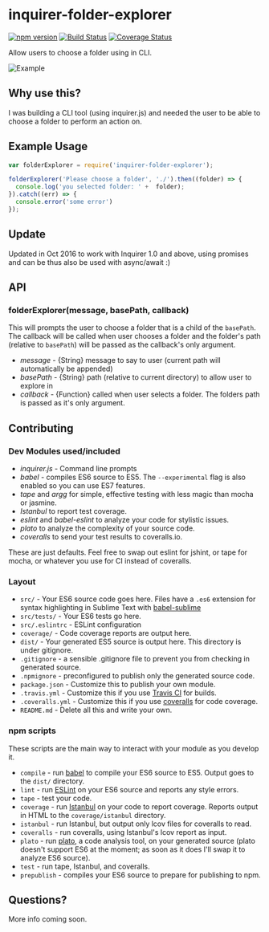 # inquirer-folder-explorer
[![npm version](https://badge.fury.io/js/inquirer-folder-explorer.svg)](http://badge.fury.io/js/inquirer-folder-explorer)
[![Build Status](https://travis-ci.org/nicksrandall/nquirer-folder-explorer.svg?branch=master)](https://travis-ci.org/nicksrandall/nquirer-folder-explorer)
[![Coverage Status](https://coveralls.io/repos/nicksrandall/nquirer-folder-explorer/badge.svg?branch=master&service=github)](https://coveralls.io/github/nicksrandall/nquirer-folder-explorer?branch=master)

Allow users to choose a folder using in CLI.

![Example](https://raw.githubusercontent.com/nicksrandall/nquirer-folder-explorer/master/demo/example.gif)

## Why use this?
I was building a CLI tool (using inquirer.js) and needed the user to be able to choose a folder to perform an action on.

## Example Usage
```js
var folderExplorer = require('inquirer-folder-explorer');

folderExplorer('Please choose a folder', './').then((folder) => {
  console.log('you selected folder: ' +  folder);
}).catch((err) => {
  console.error('some error')
});
```

## Update

Updated in Oct 2016 to work with Inquirer 1.0 and above, using promises and can be thus also be used with async/await :)

## API
### folderExplorer(message, basePath, callback)
This will prompts the user to choose a folder that is a child of the `basePath`. The callback will be called when user chooses a folder and the folder's path (relative to `basePath`) will be passed as the callback's only argument.

- *message* - {String} message to say to user (current path will automatically be appended)
- *basePath* - {String} path (relative to current directory) to allow user to explore in
- *callback* - {Function} called when user selects a folder. The folders path is passed as it's only argument.

## Contributing

### Dev Modules used/included
- *inquirer.js* - Command line prompts
- *babel* - compiles ES6 source to ES5. The `--experimental` flag is also enabled so you can use ES7 features.
- *tape* and *argg* for simple, effective testing with less magic than mocha or jasmine.
- *Istanbul* to report test coverage.
- *eslint* and *babel-eslint* to analyze your code for stylistic issues.
- *plato* to analyze the complexity of your source code.
- *coveralls* to send your test results to coveralls.io.

These are just defaults. Feel free to swap out eslint for jshint, or tape for mocha, or whatever you use for CI instead of coveralls.

### Layout

- `src/` - Your ES6 source code goes here. Files have a `.es6` extension for syntax highlighting in Sublime Text with [babel-sublime](https://github.com/babel/babel-sublime)
- `src/tests/` - Your ES6 tests go here.
- `src/.eslintrc` - ESLint configuration
- `coverage/` - Code coverage reports are output here.
- `dist/` - Your generated ES5 source is output here. This directory is under gitignore.
- `.gitignore` - a sensible .gitignore file to prevent you from checking in generated source.
- `.npmignore` - preconfigured to publish only the generated source code.
- `package.json` - Customize this to publish your own module.
- `.travis.yml` - Customize this if you use [Travis CI](https://travis-ci.org/) for builds.
- `.coveralls.yml` - Customize this if you use [coveralls](https://coveralls.io/) for code coverage.
- `README.md` - Delete all this and write your own.

### npm scripts

These scripts are the main way to interact with your module as you develop it.

- `compile` - run [babel](https://babeljs.io/) to compile your ES6 source to ES5. Output goes to the `dist/` directory.
- `lint` - run [ESLint](http://eslint.org/) on your ES6 source and reports any style errors.
- `tape` - test your code.
- `coverage` - run [Istanbul](https://gotwarlost.github.io/istanbul/) on your code to report coverage. Reports output in HTML to the `coverage/istanbul` directory.
- `istanbul` - run Istanbul, but output only lcov files for coveralls to read.
- `coveralls` - run coveralls, using Istanbul's lcov report as input.
- `plato` - run [plato](https://github.com/es-analysis/plato), a code analysis tool, on your generated source (plato doesn't support ES6 at the moment; as soon as it does I'll swap it to analyze ES6 source).
- `test` - run tape, Istanbul, and coveralls.
- `prepublish` - compiles your ES6 source to prepare for publishing to npm.

## Questions?

More info coming soon.

